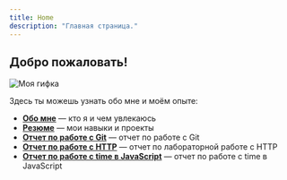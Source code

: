 ```yaml
---
title: Home
description: "Главная страница."
---
```


## Добро пожаловать!

![Моя гифка](luffy.gif)

Здесь ты можешь узнать обо мне и моём опыте:

- **[Обо мне](about)** — кто я и чем увлекаюсь
- **[Резюме](resume)** — мои навыки и проекты
- **[Отчет по работе с Git](git_report)** — отчет по работе с Git
- **[Отчет по работе с HTTP](http-report)** — отчет по лабораторной работе с HTTP
- **[Отчет по работе с time в JavaScript](time_js)** — отчет по работе с time в JavaScript
